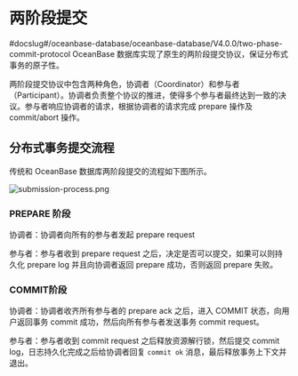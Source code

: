 # 两阶段提交
#docslug#/oceanbase-database/oceanbase-database/V4.0.0/two-phase-commit-protocol
OceanBase 数据库实现了原生的两阶段提交协议，保证分布式事务的原子性。

两阶段提交协议中包含两种角色，协调者（Coordinator）和参与者（Participant）。协调者负责整个协议的推进，使得多个参与者最终达到一致的决议。参与者响应协调者的请求，根据协调者的请求完成 prepare 操作及 commit/abort 操作。

## 分布式事务提交流程

传统和 OceanBase 数据库两阶段提交的流程如下图所示。

![submission-process.png](https://obbusiness-private.oss-cn-shanghai.aliyuncs.com/doc/img/observer-enterprise/V4.2.1/700.reference/100.oceanbase-database-concepts/800.transaction-management/100.transaction/800.distributed-transactions/submission-process.png)

### PREPARE 阶段

协调者：协调者向所有的参与者发起 prepare request

参与者：参与者收到 prepare request 之后，决定是否可以提交，如果可以则持久化 prepare log 并且向协调者返回 prepare 成功，否则返回 prepare 失败。

### COMMIT阶段

协调者：协调者收齐所有参与者的 prepare ack 之后，进入 COMMIT 状态，向用户返回事务 commit 成功，然后向所有参与者发送事务 commit request。

参与者：参与者收到 commit request 之后释放资源解行锁，然后提交 commit log，日志持久化完成之后给协调者回复 `commit ok` 消息，最后释放事务上下文并退出。
